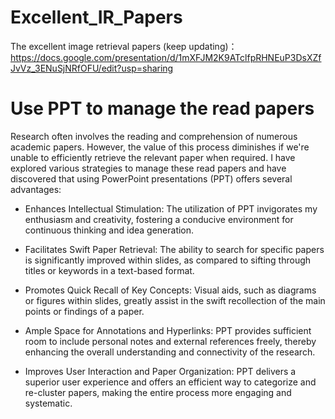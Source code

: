 # Excellent_IR_Papers
The excellent image retrieval papers (keep updating)： https://docs.google.com/presentation/d/1mXFJM2K9ATclfpRHNEuP3DsXZfJvVz_3ENuSjNRfOFU/edit?usp=sharing

# Use PPT to manage the read papers  
Research often involves the reading and comprehension of numerous academic papers. However, the value of this process diminishes if we're unable to efficiently retrieve the relevant paper when required. I have explored various strategies to manage these read papers and have discovered that using PowerPoint presentations (PPT) offers several advantages:

* Enhances Intellectual Stimulation: The utilization of PPT invigorates my enthusiasm and creativity, fostering a conducive environment for continuous thinking and idea generation.

* Facilitates Swift Paper Retrieval: The ability to search for specific papers is significantly improved within slides, as compared to sifting through titles or keywords in a text-based format.

* Promotes Quick Recall of Key Concepts: Visual aids, such as diagrams or figures within slides, greatly assist in the swift recollection of the main points or findings of a paper.

* Ample Space for Annotations and Hyperlinks: PPT provides sufficient room to include personal notes and external references freely, thereby enhancing the overall understanding and connectivity of the research.

* Improves User Interaction and Paper Organization: PPT delivers a superior user experience and offers an efficient way to categorize and re-cluster papers, making the entire process more engaging and systematic.











